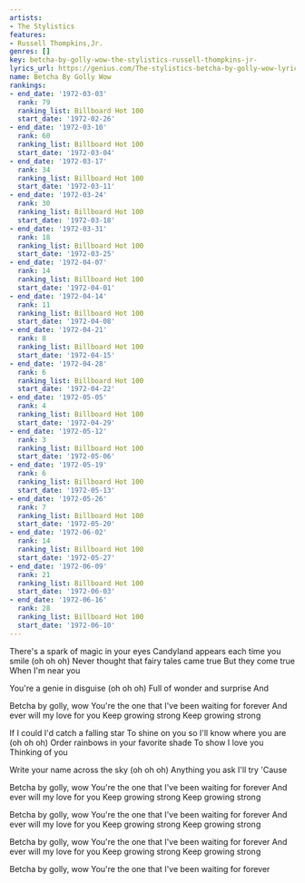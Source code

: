 ```yaml
---
artists:
- The Stylistics
features:
- Russell Thompkins,Jr.
genres: []
key: betcha-by-golly-wow-the-stylistics-russell-thompkins-jr-
lyrics_url: https://genius.com/The-stylistics-betcha-by-golly-wow-lyrics
name: Betcha By Golly Wow
rankings:
- end_date: '1972-03-03'
  rank: 79
  ranking_list: Billboard Hot 100
  start_date: '1972-02-26'
- end_date: '1972-03-10'
  rank: 60
  ranking_list: Billboard Hot 100
  start_date: '1972-03-04'
- end_date: '1972-03-17'
  rank: 34
  ranking_list: Billboard Hot 100
  start_date: '1972-03-11'
- end_date: '1972-03-24'
  rank: 30
  ranking_list: Billboard Hot 100
  start_date: '1972-03-18'
- end_date: '1972-03-31'
  rank: 18
  ranking_list: Billboard Hot 100
  start_date: '1972-03-25'
- end_date: '1972-04-07'
  rank: 14
  ranking_list: Billboard Hot 100
  start_date: '1972-04-01'
- end_date: '1972-04-14'
  rank: 11
  ranking_list: Billboard Hot 100
  start_date: '1972-04-08'
- end_date: '1972-04-21'
  rank: 8
  ranking_list: Billboard Hot 100
  start_date: '1972-04-15'
- end_date: '1972-04-28'
  rank: 6
  ranking_list: Billboard Hot 100
  start_date: '1972-04-22'
- end_date: '1972-05-05'
  rank: 4
  ranking_list: Billboard Hot 100
  start_date: '1972-04-29'
- end_date: '1972-05-12'
  rank: 3
  ranking_list: Billboard Hot 100
  start_date: '1972-05-06'
- end_date: '1972-05-19'
  rank: 6
  ranking_list: Billboard Hot 100
  start_date: '1972-05-13'
- end_date: '1972-05-26'
  rank: 7
  ranking_list: Billboard Hot 100
  start_date: '1972-05-20'
- end_date: '1972-06-02'
  rank: 14
  ranking_list: Billboard Hot 100
  start_date: '1972-05-27'
- end_date: '1972-06-09'
  rank: 21
  ranking_list: Billboard Hot 100
  start_date: '1972-06-03'
- end_date: '1972-06-16'
  rank: 28
  ranking_list: Billboard Hot 100
  start_date: '1972-06-10'
---
```

There's a spark of magic in your eyes
Candyland appears each time you smile (oh oh oh)
Never thought that fairy tales came true
But they come true
When I'm near you


You're a genie in disguise (oh oh oh)
Full of wonder and surprise
And


Betcha by golly, wow
You're the one that I've been waiting for forever
And ever will my love for you
Keep growing strong
Keep growing strong


If I could I'd catch a falling star
To shine on you so I'll know where you are (oh oh oh)
Order rainbows in your favorite shade
To show I love you
Thinking of you


Write your name across the sky (oh oh oh)
Anything you ask I'll try
'Cause


Betcha by golly, wow
You're the one that I've been waiting for forever
And ever will my love for you
Keep growing strong
Keep growing strong


Betcha by golly, wow
You're the one that I've been waiting for forever
And ever will my love for you
Keep growing strong
Keep growing strong


Betcha by golly, wow
You're the one that I've been waiting for forever
And ever will my love for you
Keep growing strong
Keep growing strong


Betcha by golly, wow
You're the one that I've been waiting for forever
